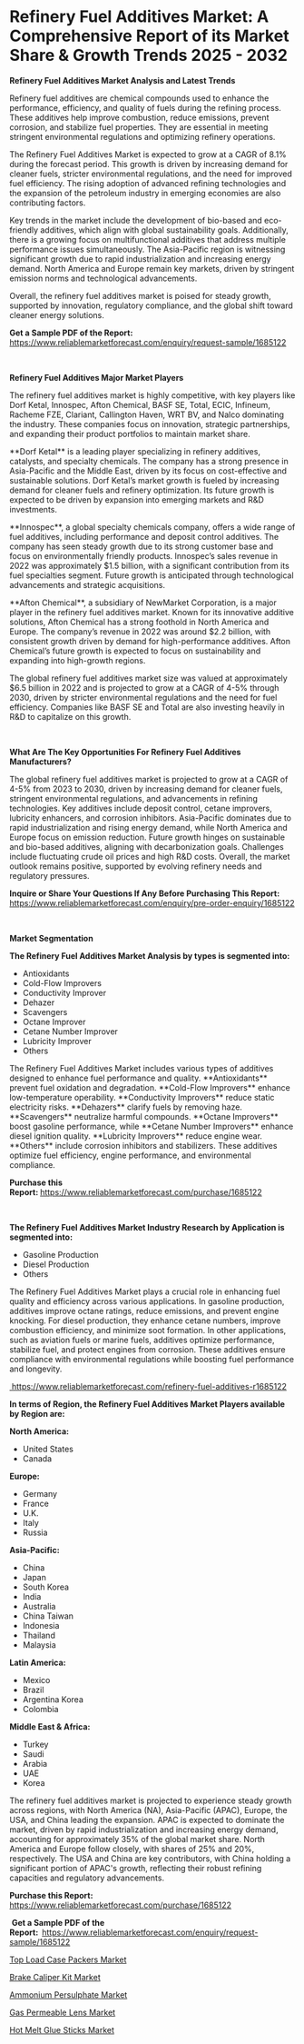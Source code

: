 <p><h1>Refinery Fuel Additives Market: A Comprehensive Report of its Market Share & Growth Trends 2025 - 2032</h1></p><p><strong>Refinery Fuel Additives Market Analysis and Latest Trends</strong></p>
<p><p>Refinery fuel additives are chemical compounds used to enhance the performance, efficiency, and quality of fuels during the refining process. These additives help improve combustion, reduce emissions, prevent corrosion, and stabilize fuel properties. They are essential in meeting stringent environmental regulations and optimizing refinery operations.</p><p>The Refinery Fuel Additives Market is expected to grow at a CAGR of 8.1% during the forecast period. This growth is driven by increasing demand for cleaner fuels, stricter environmental regulations, and the need for improved fuel efficiency. The rising adoption of advanced refining technologies and the expansion of the petroleum industry in emerging economies are also contributing factors.</p><p>Key trends in the market include the development of bio-based and eco-friendly additives, which align with global sustainability goals. Additionally, there is a growing focus on multifunctional additives that address multiple performance issues simultaneously. The Asia-Pacific region is witnessing significant growth due to rapid industrialization and increasing energy demand. North America and Europe remain key markets, driven by stringent emission norms and technological advancements.</p><p>Overall, the refinery fuel additives market is poised for steady growth, supported by innovation, regulatory compliance, and the global shift toward cleaner energy solutions.</p></p>
<p><strong>Get a Sample PDF of the Report:&nbsp;</strong> <a href="https://www.reliablemarketforecast.com/enquiry/request-sample/1685122?utm_campaign=1832&utm_medium=2&utm_source=Github&utm_content=ia&utm_term=26012025&utm_id=refinery-fuel-additives">https://www.reliablemarketforecast.com/enquiry/request-sample/1685122</a></p>
<p>&nbsp;</p>
<p><strong>Refinery Fuel Additives Major Market Players</strong></p>
<p><p>The refinery fuel additives market is highly competitive, with key players like Dorf Ketal, Innospec, Afton Chemical, BASF SE, Total, ECIC, Infineum, Racheme FZE, Clariant, Callington Haven, WRT BV, and Nalco dominating the industry. These companies focus on innovation, strategic partnerships, and expanding their product portfolios to maintain market share.</p><p>**Dorf Ketal** is a leading player specializing in refinery additives, catalysts, and specialty chemicals. The company has a strong presence in Asia-Pacific and the Middle East, driven by its focus on cost-effective and sustainable solutions. Dorf Ketal’s market growth is fueled by increasing demand for cleaner fuels and refinery optimization. Its future growth is expected to be driven by expansion into emerging markets and R&D investments.</p><p>**Innospec**, a global specialty chemicals company, offers a wide range of fuel additives, including performance and deposit control additives. The company has seen steady growth due to its strong customer base and focus on environmentally friendly products. Innospec’s sales revenue in 2022 was approximately $1.5 billion, with a significant contribution from its fuel specialties segment. Future growth is anticipated through technological advancements and strategic acquisitions.</p><p>**Afton Chemical**, a subsidiary of NewMarket Corporation, is a major player in the refinery fuel additives market. Known for its innovative additive solutions, Afton Chemical has a strong foothold in North America and Europe. The company’s revenue in 2022 was around $2.2 billion, with consistent growth driven by demand for high-performance additives. Afton Chemical’s future growth is expected to focus on sustainability and expanding into high-growth regions.</p><p>The global refinery fuel additives market size was valued at approximately $6.5 billion in 2022 and is projected to grow at a CAGR of 4-5% through 2030, driven by stricter environmental regulations and the need for fuel efficiency. Companies like BASF SE and Total are also investing heavily in R&D to capitalize on this growth.</p></p>
<p>&nbsp;</p>
<p><strong>What Are The Key Opportunities For Refinery Fuel Additives Manufacturers?</strong></p>
<p><p>The global refinery fuel additives market is projected to grow at a CAGR of 4-5% from 2023 to 2030, driven by increasing demand for cleaner fuels, stringent environmental regulations, and advancements in refining technologies. Key additives include deposit control, cetane improvers, lubricity enhancers, and corrosion inhibitors. Asia-Pacific dominates due to rapid industrialization and rising energy demand, while North America and Europe focus on emission reduction. Future growth hinges on sustainable and bio-based additives, aligning with decarbonization goals. Challenges include fluctuating crude oil prices and high R&D costs. Overall, the market outlook remains positive, supported by evolving refinery needs and regulatory pressures.</p></p>
<p><strong>Inquire or Share Your Questions If Any Before Purchasing This Report:</strong> <a href="https://www.reliablemarketforecast.com/enquiry/pre-order-enquiry/1685122?utm_campaign=1832&utm_medium=2&utm_source=Github&utm_content=ia&utm_term=26012025&utm_id=refinery-fuel-additives">https://www.reliablemarketforecast.com/enquiry/pre-order-enquiry/1685122</a></p>
<p>&nbsp;</p>
<p><strong>Market Segmentation</strong></p>
<p><strong>The Refinery Fuel Additives Market Analysis by types is segmented into:</strong></p>
<p><ul><li>Antioxidants</li><li>Cold-Flow Improvers</li><li>Conductivity Improver</li><li>Dehazer</li><li>Scavengers</li><li>Octane Improver</li><li>Cetane Number Improver</li><li>Lubricity Improver</li><li>Others</li></ul></p>
<p><p>The Refinery Fuel Additives Market includes various types of additives designed to enhance fuel performance and quality. **Antioxidants** prevent fuel oxidation and degradation. **Cold-Flow Improvers** enhance low-temperature operability. **Conductivity Improvers** reduce static electricity risks. **Dehazers** clarify fuels by removing haze. **Scavengers** neutralize harmful compounds. **Octane Improvers** boost gasoline performance, while **Cetane Number Improvers** enhance diesel ignition quality. **Lubricity Improvers** reduce engine wear. **Others** include corrosion inhibitors and stabilizers. These additives optimize fuel efficiency, engine performance, and environmental compliance.</p></p>
<p><strong>Purchase this Report:&nbsp;</strong><a href="https://www.reliablemarketforecast.com/purchase/1685122?utm_campaign=1832&utm_medium=2&utm_source=Github&utm_content=ia&utm_term=26012025&utm_id=refinery-fuel-additives">https://www.reliablemarketforecast.com/purchase/1685122</a></p>
<p>&nbsp;</p>
<p><strong>The Refinery Fuel Additives Market Industry Research by Application is segmented into:</strong></p>
<p><ul><li>Gasoline Production</li><li>Diesel Production</li><li>Others</li></ul></p>
<p><p>The Refinery Fuel Additives Market plays a crucial role in enhancing fuel quality and efficiency across various applications. In gasoline production, additives improve octane ratings, reduce emissions, and prevent engine knocking. For diesel production, they enhance cetane numbers, improve combustion efficiency, and minimize soot formation. In other applications, such as aviation fuels or marine fuels, additives optimize performance, stabilize fuel, and protect engines from corrosion. These additives ensure compliance with environmental regulations while boosting fuel performance and longevity.</p></p>
<p><a href="https://www.reliablemarketforecast.com/refinery-fuel-additives-r1685122?utm_campaign=1832&utm_medium=2&utm_source=Github&utm_content=ia&utm_term=26012025&utm_id=refinery-fuel-additives">&nbsp;https://www.reliablemarketforecast.com/refinery-fuel-additives-r1685122</a></p>
<p><strong>In terms of Region, the Refinery Fuel Additives Market Players available by Region are:</strong></p>
<p>
    <p> <strong> North America: </strong>
        <ul>
            <li>United States</li>
            <li>Canada</li>
        </ul>
        </p> 
    <p> <strong> Europe: </strong>
        <ul>
            <li>Germany</li>
            <li>France</li>
            <li>U.K.</li>
            <li>Italy</li>
            <li>Russia</li>
        </ul>
        </p> 
    <p> <strong> Asia-Pacific: </strong>
        <ul>
            <li>China</li>
            <li>Japan</li>
            <li>South Korea</li>
            <li>India</li>
            <li>Australia</li>
            <li>China Taiwan</li>
            <li>Indonesia</li>
            <li>Thailand</li>
            <li>Malaysia</li>
        </ul>
        </p> 
    <p> <strong> Latin America: </strong>
        <ul>
            <li>Mexico</li>
            <li>Brazil</li>
            <li>Argentina Korea</li>
            <li>Colombia</li>
        </ul>
        </p> 
    <p> <strong> Middle East & Africa: </strong>
        <ul>
            <li>Turkey</li>
            <li>Saudi</li>
            <li>Arabia</li>
            <li>UAE</li>
            <li>Korea</li>
        </ul>
    </p>
    </p>
<p><p>The refinery fuel additives market is projected to experience steady growth across regions, with North America (NA), Asia-Pacific (APAC), Europe, the USA, and China leading the expansion. APAC is expected to dominate the market, driven by rapid industrialization and increasing energy demand, accounting for approximately 35% of the global market share. North America and Europe follow closely, with shares of 25% and 20%, respectively. The USA and China are key contributors, with China holding a significant portion of APAC's growth, reflecting their robust refining capacities and regulatory advancements.</p></p>
<p><strong>Purchase this Report: </strong><a href="https://www.reliablemarketforecast.com/purchase/1685122?utm_campaign=1832&utm_medium=2&utm_source=Github&utm_content=ia&utm_term=26012025&utm_id=refinery-fuel-additives">https://www.reliablemarketforecast.com/purchase/1685122</a></p>
<p>&nbsp;<strong>Get a Sample PDF of the Report:&nbsp;&nbsp;</strong><a href="https://www.reliablemarketforecast.com/enquiry/request-sample/1685122?utm_campaign=1832&utm_medium=2&utm_source=Github&utm_content=ia&utm_term=26012025&utm_id=refinery-fuel-additives">https://www.reliablemarketforecast.com/enquiry/request-sample/1685122</a></p>
<p><strong></strong></p>
<p><p><a href="https://www.linkedin.com/pulse/market-growth-revenue-projections-top-load-case-packers-industry-wolbe?utm_campaign=1832&utm_medium=2&utm_source=Github&utm_content=ia&utm_term=26012025&utm_id=refinery-fuel-additives">Top Load Case Packers Market</a></p><p><a href="https://www.linkedin.com/pulse/estimating-size-brake-caliper-kit-market-current-cagr-91and-smfmc?utm_campaign=1832&utm_medium=2&utm_source=Github&utm_content=ia&utm_term=26012025&utm_id=refinery-fuel-additives">Brake Caliper Kit Market</a></p><p><a href="https://github.com/mezokathleen834/Market-Research-Report-List-1/blob/main/ammonium-persulphate-market.md?utm_campaign=1832&utm_medium=2&utm_source=Github&utm_content=ia&utm_term=26012025&utm_id=refinery-fuel-additives">Ammonium Persulphate Market</a></p><p><a href="https://www.linkedin.com/pulse/gas-permeable-lens-market-matrix-applications-types-cagr-growth-rbpfe?utm_campaign=1832&utm_medium=2&utm_source=Github&utm_content=ia&utm_term=26012025&utm_id=refinery-fuel-additives">Gas Permeable Lens Market</a></p><p><a href="https://github.com/soufframalvina2001/Market-Research-Report-List-1/blob/main/hot-melt-glue-sticks-market.md?utm_campaign=1832&utm_medium=2&utm_source=Github&utm_content=ia&utm_term=26012025&utm_id=refinery-fuel-additives">Hot Melt Glue Sticks Market</a></p></p>